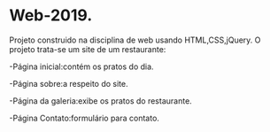 # Web-2019.
Projeto construido na disciplina de web usando HTML,CSS,jQuery.
O projeto trata-se um site de um restaurante:

-Página inicial:contém os pratos do dia.

-Página sobre:a respeito do site.

-Página da galeria:exibe os pratos do restaurante.

-Página Contato:formulário para contato.
